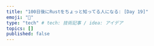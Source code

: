 ```yaml
---
title: "100日後にRustをちょっと知ってる人になる: [Day 19]"
emoji: "🦀"
type: "tech" # tech: 技術記事 / idea: アイデア
topics: []
published: false
---
```


